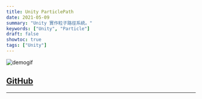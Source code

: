 ```yaml
---
title: Unity ParticlePath
date: 2021-05-09
summary: "Unity 實作粒子路徑系統。"
keywords: ["Unity", "Particle"]
draft: false
showtoc: true
tags: ["Unity"]
---
```


![demogif]

## [GitHub][github]

---

[demogif]: https://i.imgur.com/tNmcGdz.gif
[github]: https://github.com/hybrid274/ParticlePath
